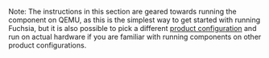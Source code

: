 Note: The instructions in this section are geared towards running the component
on QEMU, as this is the simplest way to get started with running Fuchsia, but
it is also possible to pick a different [product configuration][products] and
run on actual hardware if you are familiar with running components on
other product configurations.

[products]: /development/build/build_system/boards_and_products.md
